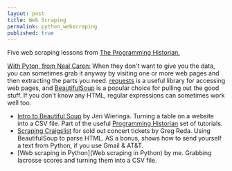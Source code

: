 ```yaml
---
layout: post
title: Web Scraping
permalink: python_webscraping
published: true
---
```


Five web scraping lessons from [The Programming Historian.](http://programminghistorian.org/lessons/)

[With Pyton, from Neal Caren:](http://nealcaren.github.io/python-tutorials/)
When they don't want to give you the data, you can sometimes grab it anyway by visiting one or more web pages and then extracting the parts you need. [requests](http://docs.python-requests.org/en/latest/) is a useful library for accessing web pages, and [BeautifulSoup](http://www.crummy.com/software/BeautifulSoup/bs4/doc/) is a popular choice for pulling out the good stuff. If you don't know any HTML, regular expressions can sometimes work well too.

* [Intro to Beautiful Soup](http://programminghistorian.org/lessons/intro-to-beautiful-soup) by Jeri Wieringa. Turning a table on a website into a CSV file. Part of the useful [Programming Historian](http://programminghistorian.org/) set of tutorials.
* [Scraping Craigslist](http://www.gregreda.com/2014/07/27/scraping-craigslist-for-tickets/) for sold out concert tickets by Greg Reda. Using BeautifulSoup to parse HTML. AS a bonus, shows how to send yourself a text from Python, if you use Gmail & AT&T.
* [Web scraping in Python](Web scraping in Python) by me. Grabbing lacrosse scores and turning them into a CSV file.
